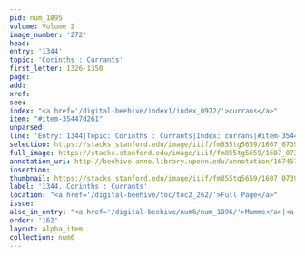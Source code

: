 ```yaml
---
pid: num_1895
volume: Volume 2
image_number: '272'
head:
entry: '1344'
topic: 'Corinths : Currants'
first_letter: 1326-1350
page:
add:
xref:
see:
index: "<a href='/digital-beehive/index1/index_0972/'>currans</a>"
item: "#item-35447d261"
unparsed:
line: 'Entry: 1344|Topic: Corinths : Currants|Index: currans|#item-35447d261'
selection: https://stacks.stanford.edu/image/iiif/fm855tg5659/1607_0739/867,3068,2743,334/full/0/default.jpg
full_image: https://stacks.stanford.edu/image/iiif/fm855tg5659/1607_0739/full/full/0/default.jpg
annotation_uri: http://beehive-anno.library.upenn.edu/annotation/1674578494918
insertion:
thumbnail: https://stacks.stanford.edu/image/iiif/fm855tg5659/1607_0739/867,3068,600,180/250,/0/default.jpg
label: '1344. Corinths : Currants'
location: "<a href='/digital-beehive/toc/toc2_262/'>Full Page</a>"
issue:
also_in_entry: "<a href='/digital-beehive/num6/num_1896/'>Mumme</a>|<a href='/digital-beehive/num6/num_1897/'>Red-haired</a>"
order: '162'
layout: alpha_item
collection: num6
---
```

